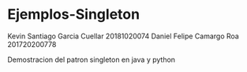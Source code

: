 # Ejemplos-Singleton
Kevin Santiago Garcia Cuellar 20181020074 
Daniel Felipe Camargo Roa 201720200778

Demostracion del patron singleton en java y python
